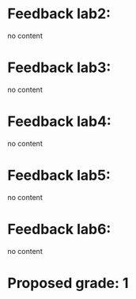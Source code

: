 # Feedback lab2:

no content

# Feedback lab3:

no content

# Feedback lab4:

no content

# Feedback lab5:

no content

# Feedback lab6:

no content

# Proposed grade: 1
